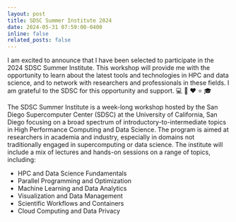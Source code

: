 ```yaml
---
layout: post
title: SDSC Summer Institute 2024
date: 2024-05-31 07:59:00-0400
inline: false
related_posts: false
---
```

I am excited to announce that I have been selected to participate in the 2024 SDSC Summer Institute. This workshop will provide me with the opportunity to learn about the latest tools and technologies in HPC and data science, and to network with researchers and professionals in these fields. I am grateful to the SDSC for this opportunity and support. :computer: :microscope: :heart: :star: :mortar_board:
    
The SDSC Summer Institute is a week-long workshop hosted by the San Diego Supercomputer Center (SDSC) at the University of California, San Diego focusing on a broad spectrum of introductory-to-intermediate topics in High Performance Computing and Data Science. The program is aimed at researchers in academia and industry, especially in domains not traditionally engaged in supercomputing or data science. The institute will include a mix of lectures and hands-on sessions on a range of topics, including:
- HPC and Data Science Fundamentals
- Parallel Programming and Optimization
- Machine Learning and Data Analytics
- Visualization and Data Management
- Scientific Workflows and Containers
- Cloud Computing and Data Privacy